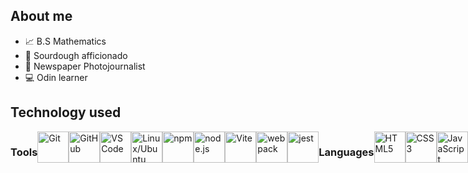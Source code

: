 <h2>About me</h2>
<div>
  <ul>
    <li>📈 B.S Mathematics</li>
    <li>🍞 Sourdough afficionado</li>
    <li>📰 Newspaper Photojournalist</li>
    <li>💻 Odin learner</li>
</div>

<h2>Technology used</h2>
<div style="display: flex; max-width: 250px;">
  <h3>Tools</h3>
<img src = "https://user-images.githubusercontent.com/25181517/192108372-f71d70ac-7ae6-4c0d-8395-51d8870c2ef0.png" title ="Git" width=50px>
<img src="https://user-images.githubusercontent.com/25181517/192108374-8da61ba1-99ec-41d7-80b8-fb2f7c0a4948.png" title = "GitHub" width=50px>
<img src="https://user-images.githubusercontent.com/25181517/192108891-d86b6220-e232-423a-bf5f-90903e6887c3.png" title = "VS Code" width=50px>
  <img src="https://user-images.githubusercontent.com/25181517/186884153-99edc188-e4aa-4c84-91b0-e2df260ebc33.png" title = "Linux/Ubuntu" width=50px>
  <img src="https://user-images.githubusercontent.com/25181517/121401671-49102800-c959-11eb-9f6f-74d49a5e1774.png" title = "npm" width=50px>
  <img src="https://user-images.githubusercontent.com/25181517/183568594-85e280a7-0d7e-4d1a-9028-c8c2209e073c.png" title = "node.js" width=50px>
  <img src="https://github.com/marwin1991/profile-technology-icons/assets/62091613/b40892ef-efb8-4b0e-a6b5-d1cfc2f3fc35" title = "Vite" width=50px>
  <img src="https://user-images.githubusercontent.com/25181517/187955008-981340e6-b4cc-441b-80cf-7a5e94d29e7e.png" title = "webpack" width=50px>
  <img src="https://user-images.githubusercontent.com/25181517/187955005-f4ca6f1a-e727-497b-b81b-93fb9726268e.png" title = "jest" width=50px>
  <h3>Languages</h3>
<img src="https://user-images.githubusercontent.com/25181517/192158954-f88b5814-d510-4564-b285-dff7d6400dad.png" title = "HTML5" width=50px>
<img src="https://user-images.githubusercontent.com/25181517/183898674-75a4a1b1-f960-4ea9-abcb-637170a00a75.png" title = "CSS3" width=50px>
<img src="https://user-images.githubusercontent.com/25181517/117447155-6a868a00-af3d-11eb-9cfe-245df15c9f3f.png" title = "JavaScript" width=50px>
<img src="https://user-images.githubusercontent.com/25181517/192106070-46255bcf-65e6-4c6b-a296-bf8d0d8fb2a7.png" title = "C" width=50px>
<img src="https://user-images.githubusercontent.com/25181517/183423507-c056a6f9-1ba8-4312-a350-19bcbc5a8697.png" title = "Python" width=50px>
<img src="https://www.r-project.org/Rlogo.png" title = "R" width=50px>
<h3>Frameworks</h3>
  <img src="https://user-images.githubusercontent.com/25181517/183897015-94a058a6-b86e-4e42-a37f-bf92061753e5.png" title = "React.js" height=50px>
<h3>Database</h3>
<img src="https://user-images.githubusercontent.com/25181517/183896128-ec99105a-ec1a-4d85-b08b-1aa1620b2046.png" title = "MySQL" width=50px>
<img src="https://user-images.githubusercontent.com/25181517/182884177-d48a8579-2cd0-447a-b9a6-ffc7cb02560e.png" title = "MongoDB" width=50px>
</div>

<!---
alexwittwer/alexwittwer is a ✨ special ✨ repository because its `README.md` (this file) appears on your GitHub profile.
You can click the Preview link to take a look at your changes.
--->


